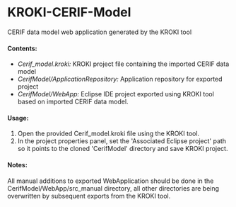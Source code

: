 # KROKI-CERIF-Model
CERIF data model web application generated by the KROKI tool

#### Contents:

- _Cerif_model.kroki:_ KROKI project file containing the imported CERIF data model
- _CerifModel/ApplicationRepository:_ Application repository for exported project
- _CerifModel/WebApp:_ Eclipse IDE project exported using KROKI tool based on imported CERIF data model.

#### Usage:

1. Open the provided Cerif_model.kroki file using the KROKI tool.
2. In the project properties panel, set the 'Associated Eclipse project' path so it points to the cloned 'CerifModel' directory and save KROKI project.

#### Notes:
All manual additions to exported WebApplication should be done in the CerifModel/WebApp/src_manual directory, all other directories are being overwritten by subsequent exports from the KROKI tool.
